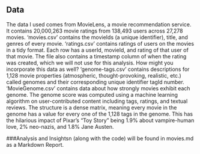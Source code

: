 
## Data

The data I used comes from MovieLens, a movie recommendation service. It contains 20,000,263 movie ratings from 138,493 users across 27,278 movies.
‘movies.csv’ contains the movieIds (a unique identifier), title, and genres of every movie.
‘ratings.csv’ contains ratings of users on the movies in a tidy format. Each row has a userId, movieId, and rating of that user of that movie. The file also contains a timestamp column of when the rating was created, which we will not use for this analysis. How might you incorporate this data as well?
‘genome-tags.csv’ contains descriptions for 1,128 movie properties (atmospheric, thought-provoking, realistic, etc.) called genomes and their corresponding unique identifier tagId number.
‘MovieGenome.csv’ contains data about how strongly movies exhibit each genome. The genome score was computed using a machine learning algorithm on user-contributed content including tags, ratings, and textual reviews. The structure is a dense matrix, meaning every movie in the genome has a value for every one of the 1,128 tags in the genome. This has the hilarious impact of Pixar’s “Toy Story” being 1.9% about vampire-human love, 2% neo-nazis, and 1.8% Jane Austen.


###Analysis and Insightsn (along with the code) will be found in movies.md as a Markdown Report.
